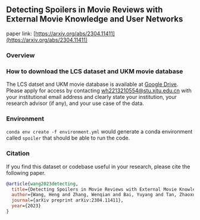## Detecting Spoilers in Movie Reviews with External Movie Knowledge and User Networks

paper link: [https://arxiv.org/abs/2304.11411](https://arxiv.org/abs/2304.11411)

### Overview

### How to download the LCS dataset and UKM movie database
The LCS datset and UKM movie database is available at [Google Drive](https://drive.google.com/drive/folders/1By6_vmaOAaLnZGwrFCGb8UeP8eB2ae4L?usp=share_link).
Please apply for access by contacting wh2213210554@stu.xjtu.edu.cn with your institutional email address and clearly state your institution, your research advisor (if any), and your use case of the data.

### Environment
`conda env create -f environment.yml` would generate a conda environment called `spoiler` that should be able to run the code.

### Citation 
If you find this dataset or codebase useful in your research, please cite the following paper.

```bibtex
@article{wang2023detecting,
  title={Detecting Spoilers in Movie Reviews with External Movie Knowledge and User Networks},
  author={Wang, Heng and Zhang, Wenqian and Bai, Yuyang and Tan, Zhaoxuan and Feng, Shangbin and Zheng, Qinghua and Luo, Minnan},
  journal={arXiv preprint arXiv:2304.11411},
  year={2023}
}
```
